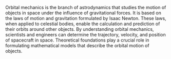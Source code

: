 
Orbital mechanics is the branch of astrodynamics that studies the motion of objects in space under the influence of gravitational forces. It is based on the laws of motion and gravitation formulated by Isaac Newton. These laws, when applied to celestial bodies, enable the calculation and prediction of their orbits around other objects. By understanding orbital mechanics, scientists and engineers can determine the trajectory, velocity, and position of spacecraft in space. Theoretical foundations play a crucial role in formulating mathematical models that describe the orbital motion of objects.

#